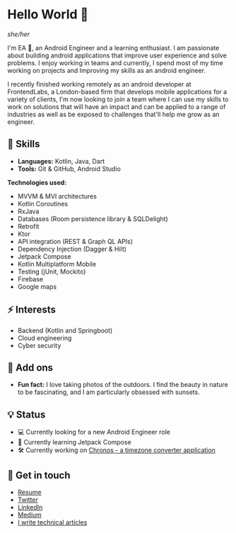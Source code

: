 # Hello World 👋
*she/her*


I'm EA 🙂, an Android Engineer and a learning enthusiast. I am passionate about building android applications that improve user experience and solve problems. I enjoy working in teams and currently, I spend most of my time working on projects and Improving my skills as an android engineer.

I recently finished working remotely as an android developer at FrontendLabs, a London-based firm that develops mobile applications for a variety of clients, I'm now looking to join a team where I can use my skills to work on solutions that will have an impact and can be applied to a range of industries as well as be exposed to challenges that'll help me grow as an engineer.


## 📌 Skills
- **Languages:** Kotlin, Java, Dart
- **Tools:** Git & GitHub, Android Studio

**Technologies used:**
- MVVM & MVI architectures
- Kotlin Coroutines
- RxJava
- Databases (Room persistence library & SQLDelight)
- Retrofit
- Ktor
- API integration (REST & Graph QL APIs)
- Dependency Injection (Dagger & Hilt)
- Jetpack Compose
- Kotlin Multiplatform Mobile
- Testing (jUnit, Mockito)
- Firebase
- Google maps


## ⚡ Interests
- Backend (Kotlin and Springboot)
- Cloud engineering
- Cyber security


## 🔎 Add ons
- **Fun fact:** I love taking photos of the outdoors. I find the beauty in nature to be fascinating, and I am particularly obsessed with sunsets.


## 💡 Status
- 💻 Currently looking for a new Android Engineer role
- 📖 Currently learning Jetpack Compose
- 🛠️ Currently working on [Chronos - a timezone converter application](https://github.com/Czeach/Chronos)


## 📲 Get in touch
- [Resume](https://drive.google.com/file/d/1xaOBdnnAT1NwjyTV9fqfl2kVaENjU3mE/view?usp=sharing)
- [Twitter](https://twitter.com/__Czech)
- [LinkedIn](https://www.linkedin.com/in/ezichi-amarachi-628083198/)
- [Medium](https://medium.com/@ezichukwuamarachi)
- [I write technical articles](https://dev.to/czech)
